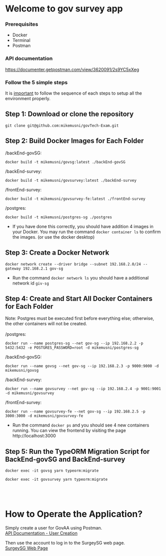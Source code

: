 # Welcome to gov survey app

### Prerequisites
* Docker
* Terminal
* Postman

### API documentation
https://documenter.getpostman.com/view/3620091/2s9YC5xXeg
<br>

### Follow the 5 simple steps
It is <u>important</u> to follow the sequence of each steps to setup all the environment properly.
<br>
## Step 1: Download or clone the repository
```
git clone git@github.com:mikemusni/govTech-Exam.git
```
## Step 2: Build Docker Images for Each Folder
/backEnd-govSG:
```
docker build -t mikemusni/govsg:latest ./backEnd-govSG
```
/backEnd-survey:
```
docker build -t mikemusni/govsurvey:latest ./backEnd-survey
```
/frontEnd-survey:
```
docker build -t mikemusni/govsurvey-fe:latest ./frontEnd-survey
```
/postgres:
```
docker build -t mikemusni/postgres-sg ./postgres
```
* If you have done this correctly, you should have addition 4 images in your Docker. You may run the command `docker container ls` to confirm the images. (or use the docker desktop)

## Step 3: Create a Docker Network
```
docker network create --driver bridge --subnet 192.168.2.0/24 --gateway 192.168.2.1 gov-sg
```
* Run the command `docker network ls` you should have a additional network id `giv-sg`

## Step 4: Create and Start All Docker Containers for Each Folder
Note: Postgres must be executed first before everything else; otherwise, the other containers will not be created.\
<br>
/postgres:
```
docker run --name postgres-sg --net gov-sg --ip 192.168.2.2 -p 5432:5432 -e POSTGRES_PASSWORD=root -d mikemusni/postgres-sg
```
/backEnd-govSG:
```
docker run --name govsg --net gov-sg --ip 192.168.2.3 -p 9000:9000 -d mikemusni/govsg
```
/backEnd-survey:
```
docker run --name govsurvey --net gov-sg --ip 192.168.2.4 -p 9001:9001 -d mikemusni/govsurvey
```
/frontEnd-survey:
```
docker run --name govsurvey-fe --net gov-sg --ip 192.168.2.5 -p 3000:3000 -d mikemusni/govsurvey-fe
```
* Run the command `docker ps` and you should see 4 new containers running. You can view the frontend by visiting the page http://localhost:3000
## Step 5: Run the TypeORM Migration Script for BackEnd-govSG and BackEnd-survey
```
docker exec -it govsg yarn typeorm:migrate
```
```
docker exec -it govsurvey yarn typeorm:migrate
```
<br><br>

# How to Operate the Application?
Simply create a user for GovAA using Postman.\
[API Documentation - User Creation](https://documenter.getpostman.com/view/3620091/2s9YC5xXeg#9abc7b54-4cb6-4ca1-81eb-0b18ad3cd911)

Then use the account to log in to the SurgeySG web page.\
[SurgeySG Web Page](http://localhost:3000)
